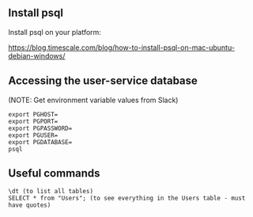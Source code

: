 ## Install psql

Install psql on your platform:

https://blog.timescale.com/blog/how-to-install-psql-on-mac-ubuntu-debian-windows/

## Accessing the user-service database

(NOTE: Get environment variable values from Slack)
```
export PGHOST=
export PGPORT=
export PGPASSWORD=
export PGUSER=
export PGDATABASE=
psql
```

## Useful commands
```
\dt (to list all tables)
SELECT * from "Users"; (to see everything in the Users table - must have quotes)
```
